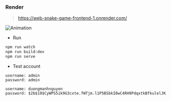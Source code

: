 ### Render
> https://web-snake-game-frontend-1.onrender.com/

![Animation](https://github.com/lcaohoanq/Web-Snake-Game-Frontend/assets/136492579/01e5bd76-fcd4-47e0-8b05-99f27b51bea6)

- Run

```bash
npm run watch
npm run build:dev
npm run serve
```

- Test account

```text
username: admin
password: admin

username: duongmanhnguyen
password: $2b$10$CyWPS5ik9G3cxte.fWTjm.l1P5BSbkI0wC4RH9PdqxtkBfkulelJK
```
